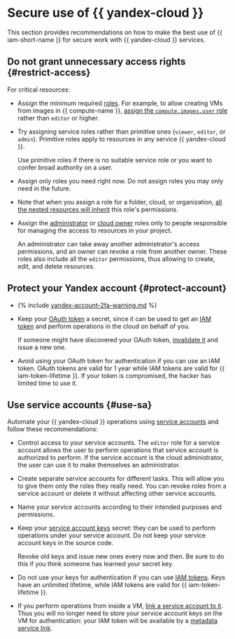 # Secure use of {{ yandex-cloud }}

This section provides recommendations on how to make the best use of {{ iam-short-name }} for secure work with {{ yandex-cloud }} services.

## Do not grant unnecessary access rights {#restrict-access}

For critical resources:

* Assign the minimum required [roles](../concepts/access-control/roles.md). For example, to allow creating VMs from images in {{ compute-name }}, [assign the `compute.images.user` role](../operations/roles/grant.md) rather than `editor` or higher.
* Try assigning service roles rather than primitive ones (`viewer`, `editor`, or `admin`). Primitive roles apply to resources in any service {{ yandex-cloud }}.

    Use primitive roles if there is no suitable service role or you want to confer broad authority on a user.
* Assign only roles you need right now. Do not assign roles you may only need in the future.
* Note that when you assign a role for a folder, cloud, or organization, [all the nested resources will inherit](../concepts/access-control/index.md#inheritance) this role's permissions.
* Assign the [administrator](../roles-reference.md#admin) or [cloud owner](../../resource-manager/security/index.md#resource-manager-clouds-owner) roles only to people responsible for managing the access to resources in your project.

    An administrator can take away another administrator's access permissions, and an owner can revoke a role from another owner. These roles also include all the `editor` permissions, thus allowing to create, edit, and delete resources.

## Protect your Yandex account {#protect-account}

* {% include [yandex-account-2fa-warning.md](../../_includes/iam/yandex-account-2fa-warning.md) %}
* Keep your [OAuth token](../concepts/authorization/oauth-token.md) a secret, since it can be used to get an [IAM token](../concepts/authorization/iam-token.md) and perform operations in the cloud on behalf of you.

   If someone might have discovered your OAuth token, [invalidate it](https://tech.yandex.com/oauth/doc/dg/reference/token-invalidate-docpage/) and issue a new one.
* Avoid using your OAuth token for authentication if you can use an IAM token. OAuth tokens are valid for 1 year while IAM tokens are valid for {{ iam-token-lifetime }}. If your token is compromised, the hacker has limited time to use it.

## Use service accounts {#use-sa}

Automate your {{ yandex-cloud }} operations using [service accounts](../concepts/users/service-accounts.md) and follow these recommendations:

* Control access to your service accounts. The `editor` role for a service account allows the user to perform operations that service account is authorized to perform. If the service account is the cloud administrator, the user can use it to make themselves an administrator.
* Create separate service accounts for different tasks. This will allow you to give them only the roles they really need. You can revoke roles from a service account or delete it without affecting other service accounts.
* Name your service accounts according to their intended purposes and permissions.
* Keep your [service account keys](../concepts/users/service-accounts#sa-key) secret: they can be used to perform operations under your service account. Do not keep your service account keys in the source code.

    Revoke old keys and issue new ones every now and then. Be sure to do this if you think someone has learned your secret key.
* Do not use your keys for authentication if you can use [IAM tokens](../concepts/authorization/iam-token.md). Keys have an unlimited lifetime, while IAM tokens are valid for {{ iam-token-lifetime }}.
* If you perform operations from inside a VM, [link a service account to it](../../compute/operations/vm-connect/auth-inside-vm.md). Thus you will no longer need to store your service account keys on the VM for authentication: your IAM token will be available by a [metadata service link](../../compute/operations/vm-connect/auth-inside-vm.md#auth-inside-vm).